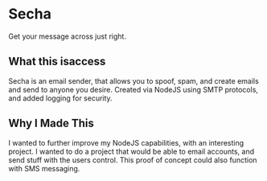 # Secha
Get your message across just right.
## What this isaccess 
Secha is an email sender, that allows you to spoof, spam, and create emails and send to anyone you desire. Created via NodeJS using SMTP protocols, and added logging for security.
## Why I Made This
I wanted to further improve my NodeJS capabilities, with an interesting project. I wanted to do a project that would be able to email accounts, and send stuff with the users control. This proof of concept could also function with SMS messaging.
